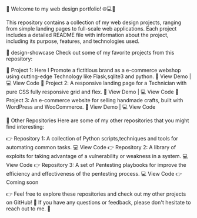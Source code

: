 👋 Welcome to my web design portfolio! 🌐💻🎨

This repository contains a collection of my web design projects, ranging from simple landing pages to full-scale web applications. Each project includes a detailed README file with information about the project, including its purpose, features, and technologies used.

👀 design-showcase
Check out some of my favorite projects from this repository:

🚀 Project 1: Here I Promote a fictitious brand as a e-commerce webshop using cutting-edge Technology like Flask,sqlite3 and python. 👀 View Demo | 💻 View Code
🚀 Project 2: A responsive landing page for a Technician with pure CSS fully responsive grid and flex. 👀 View Demo | 💻 View Code
🚀 Project 3: An e-commerce website for selling handmade crafts, built with WordPress and WooCommerce. 👀 View Demo | 💻 View Code

📁 Other Repositories
Here are some of my other repositories that you might find interesting:

👉 Repository 1: A collection of Python scripts,techniques and tools for automating common tasks. 💻 View Code
👉 Repository 2: A library of exploits for taking advantage of a vulnerability or weakness in a system. 💻 View Code
👉 Repository 3: A set of Pentesting playbooks for improve the efficiency and effectiveness of the pentesting process. 💻 View Code
👉 Coming soon 

👉 Feel free to explore these repositories and check out my other projects on GitHub! 🚀 If you have any questions or feedback, please don't hesitate to reach out to me. 📩
